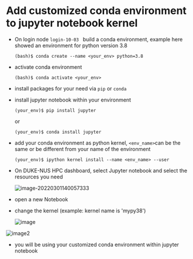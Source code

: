 # Add customized conda environment to jupyter notebook kernel

- On login node `login-10-03 ` build a conda environment, example here showed an environment for python version 3.8

  `(bash)$ conda create --name <your_env> python=3.8`

- activate conda environment

  `(bash)$ conda activate <your_env>`

- install packages for your need via `pip` or `conda`

- install jupyter notebook within your environment

  `(your_env)$ pip install jupyter`

  or

  `(your_env)$ conda install jupyter`

- add your conda environment as python kernel, `<env_name>`can be the same or be different from your name of the environment

  `(your_env)$ ipython kernel install --name <env_name> --user`

- On DUKE-NUS HPC dashboard, select Jupyter notebook and select the resources you need

  ![image-20220301140057333](https://s3.us-west-2.amazonaws.com/secure.notion-static.com/69e597f3-bf30-4ef4-93f9-e3184df9e932/Untitled.png?X-Amz-Algorithm=AWS4-HMAC-SHA256&X-Amz-Content-Sha256=UNSIGNED-PAYLOAD&X-Amz-Credential=AKIAT73L2G45EIPT3X45%2F20220301%2Fus-west-2%2Fs3%2Faws4_request&X-Amz-Date=20220301T085355Z&X-Amz-Expires=86400&X-Amz-Signature=463a2ee2c7b88647a2f3eec640cb62871e7597053342ab8cc189aee1ab573aa2&X-Amz-SignedHeaders=host&response-content-disposition=filename%20%3D%22Untitled.png%22&x-id=GetObject)

- open a new Notebook

- change the kernel (example: kernel name is 'mypy38')

  ![image](https://s3.us-west-2.amazonaws.com/secure.notion-static.com/34212fe7-688d-4d67-a0ef-e8527312dc47/Untitled.png?X-Amz-Algorithm=AWS4-HMAC-SHA256&X-Amz-Content-Sha256=UNSIGNED-PAYLOAD&X-Amz-Credential=AKIAT73L2G45EIPT3X45%2F20220301%2Fus-west-2%2Fs3%2Faws4_request&X-Amz-Date=20220301T060337Z&X-Amz-Expires=86400&X-Amz-Signature=2756a7c6aeedca43e92345e67f817562393e66dbea834c36341817467cd3c8a7&X-Amz-SignedHeaders=host&response-content-disposition=filename%20%3D%22Untitled.png%22&x-id=GetObject)

![image2](https://s3.us-west-2.amazonaws.com/secure.notion-static.com/c797389c-3d5f-4031-a13d-474b28443566/Untitled.png?X-Amz-Algorithm=AWS4-HMAC-SHA256&X-Amz-Content-Sha256=UNSIGNED-PAYLOAD&X-Amz-Credential=AKIAT73L2G45EIPT3X45%2F20220301%2Fus-west-2%2Fs3%2Faws4_request&X-Amz-Date=20220301T060418Z&X-Amz-Expires=86400&X-Amz-Signature=5972545845e6b0fd9c3c6aaffee29d2289cf1190d7673466ca6fa40042f3253f&X-Amz-SignedHeaders=host&response-content-disposition=filename%20%3D%22Untitled.png%22&x-id=GetObject)

- you will be using your customized conda environment within jupyter notebook
